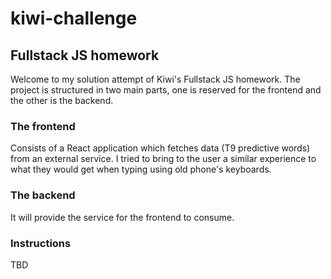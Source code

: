 # kiwi-challenge
## Fullstack JS homework

Welcome to my solution attempt of Kiwi's Fullstack JS homework. The project is structured in two main parts, one is reserved for the frontend and the other is the backend.

### The frontend

Consists of a React application which fetches data (T9 predictive words) from an external service. I tried to bring to the user a similar experience to what they would get when typing using old phone's keyboards.


### The backend

It will provide the service for the frontend to consume.


### Instructions

TBD
